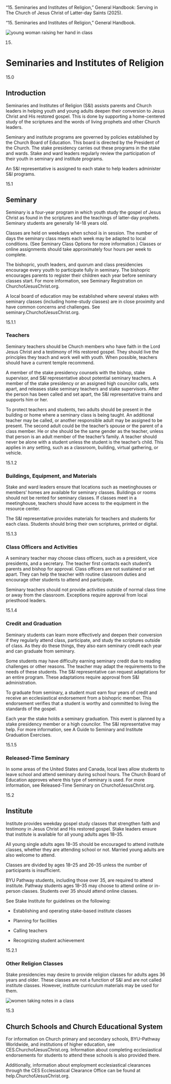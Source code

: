 “15. Seminaries and Institutes of Religion,” General Handbook: Serving in The
Church of Jesus Christ of Latter-day Saints (2025).

“15. Seminaries and Institutes of Religion,” General Handbook.

![young woman raising her hand in
class](https://www.churchofjesuschrist.org/imgs/e6e4457f4b2b11edb5aeeeeeac1e7d2a2e2a0ed1/full/%21100%2C/0/default)

15.

# Seminaries and Institutes of Religion

15.0

## Introduction

Seminaries and Institutes of Religion (S&I) assists parents and Church leaders
in helping youth and young adults deepen their conversion to Jesus Christ and
His restored gospel. This is done by supporting a home-centered study of the
scriptures and the words of living prophets and other Church leaders.

Seminary and institute programs are governed by policies established by the
Church Board of Education. This board is directed by the President of the
Church. The stake presidency carries out these programs in the stake and
wards. Stake and ward leaders regularly review the participation of their
youth in seminary and institute programs.

An S&I representative is assigned to each stake to help leaders administer S&I
programs.

15.1

## Seminary

Seminary is a four-year program in which youth study the gospel of Jesus
Christ as found in the scriptures and the teachings of latter-day prophets.
Seminary students are generally 14–18 years old.

Classes are held on weekdays when school is in session. The number of days the
seminary class meets each week may be adapted to local conditions. (See
Seminary Class Options for more information.) Classes or online assignments
should take approximately four hours per week to complete.

The bishopric, youth leaders, and quorum and class presidencies encourage
every youth to participate fully in seminary. The bishopric encourages parents
to register their children each year before seminary classes start. For more
information, see Seminary Registration on ChurchofJesusChrist.org.

A local board of education may be established where several stakes with
seminary classes (including home-study classes) are in close proximity and
have common concerns and challenges. See seminary.ChurchofJesusChrist.org.

15.1.1

### Teachers

Seminary teachers should be Church members who have faith in the Lord Jesus
Christ and a testimony of His restored gospel. They should live the principles
they teach and work well with youth. When possible, teachers should have a
current temple recommend.

A member of the stake presidency counsels with the bishop, stake supervisor,
and S&I representative about potential seminary teachers. A member of the
stake presidency or an assigned high councilor calls, sets apart, and releases
stake seminary teachers and stake supervisors. After the person has been
called and set apart, the S&I representative trains and supports him or her.

To protect teachers and students, two adults should be present in the building
or home where a seminary class is being taught. An additional teacher may be
called, or another responsible adult may be assigned to be present. The second
adult could be the teacher’s spouse or the parent of a class member. He or she
should be the same gender as the teacher, unless that person is an adult
member of the teacher’s family. A teacher should never be alone with a student
unless the student is the teacher’s child. This applies in any setting, such
as a classroom, building, virtual gathering, or vehicle.

15.1.2

### Buildings, Equipment, and Materials

Stake and ward leaders ensure that locations such as meetinghouses or members’
homes are available for seminary classes. Buildings or rooms should not be
rented for seminary classes. If classes meet in a meetinghouse, teachers
should have access to the equipment in the resource center.

The S&I representative provides materials for teachers and students for each
class. Students should bring their own scriptures, printed or digital.

15.1.3

### Class Officers and Activities

A seminary teacher may choose class officers, such as a president, vice
presidents, and a secretary. The teacher first contacts each student’s parents
and bishop for approval. Class officers are not sustained or set apart. They
can help the teacher with routine classroom duties and encourage other
students to attend and participate.

Seminary teachers should not provide activities outside of normal class time
or away from the classroom. Exceptions require approval from local priesthood
leaders.

15.1.4

### Credit and Graduation

Seminary students can learn more effectively and deepen their conversion if
they regularly attend class, participate, and study the scriptures outside of
class. As they do these things, they also earn seminary credit each year and
can graduate from seminary.

Some students may have difficulty earning seminary credit due to reading
challenges or other reasons. The teacher may adapt the requirements to the
needs of these students. The S&I representative can request adaptations for an
entire program. These adaptations require approval from S&I administration.

To graduate from seminary, a student must earn four years of credit and
receive an ecclesiastical endorsement from a bishopric member. This
endorsement verifies that a student is worthy and committed to living the
standards of the gospel.

Each year the stake holds a seminary graduation. This event is planned by a
stake presidency member or a high councilor. The S&I representative may help.
For more information, see A Guide to Seminary and Institute Graduation
Exercises.

15.1.5

###  Released-Time Seminary

In some areas of the United States and Canada, local laws allow students to
leave school and attend seminary during school hours. The Church Board of
Education approves where this type of seminary is used. For more information,
see Released-Time Seminary on ChurchofJesusChrist.org.

15.2

##  Institute

Institute provides weekday gospel study classes that strengthen faith and
testimony in Jesus Christ and His restored gospel. Stake leaders ensure that
institute is available for all young adults ages 18–35.

All young single adults ages 18–35 should be encouraged to attend institute
classes, whether they are attending school or not. Married young adults are
also welcome to attend.

Classes are divided by ages 18–25 and 26–35 unless the number of participants
is insufficient.

BYU Pathway students, including those over 35, are required to attend
institute. Pathway students ages 18–35 may choose to attend online or in-
person classes. Students over 35 should attend online classes.

See Stake Institute for guidelines on the following:

  * Establishing and operating stake-based institute classes

  * Planning for facilities

  * Calling teachers

  * Recognizing student achievement

15.2.1

### Other Religion Classes

Stake presidencies may desire to provide religion classes for adults ages 36
years and older. These classes are not a function of S&I and are not called
institute classes. However, institute curriculum materials may be used for
them.

![women taking notes in a
class](https://www.churchofjesuschrist.org/imgs/193cc5d24b3011ed805deeeeac1ecff80d0cefb1/full/%21500%2C/0/default)

15.3

##  Church Schools and Church Educational System

For information on Church primary and secondary schools, BYU–Pathway
Worldwide, and institutions of higher education, see
CES.ChurchofJesusChrist.org. Information about completing ecclesiastical
endorsements for students to attend these schools is also provided there.

Additionally, information about employment ecclesiastical clearances through
the CES Ecclesiastical Clearance Office can be found at
help.ChurchofJesusChrist.org.

